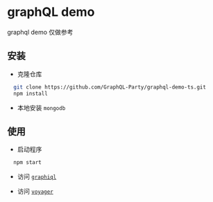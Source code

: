 # graphQL demo

graphql demo 仅做参考

## 安装

* 克隆仓库

```bash
  git clone https://github.com/GraphQL-Party/graphql-demo-ts.git
  npm install
```

* 本地安装 `mongodb`

## 使用

* 启动程序

```bash
  npm start
```

* 访问 [`graphiql`]('http://localhost:3000/graphiql')

* 访问 [`voyager`]('http://localhost:3000/voyager')